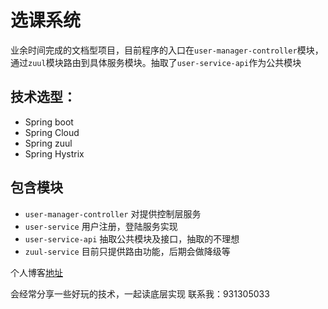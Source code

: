 # 选课系统

业余时间完成的文档型项目，目前程序的入口在`user-manager-controller`模块，
通过`zuul`模块路由到具体服务模块。抽取了`user-service-api`作为公共模块

技术选型：
---
- Spring boot
- Spring Cloud
- Spring zuul
- Spring Hystrix

包含模块
---
- `user-manager-controller` 对提供控制层服务
- `user-service` 用户注册，登陆服务实现
- `user-service-api` 抽取公共模块及接口，抽取的不理想
- `zuul-service` 目前只提供路由功能，后期会做降级等

个人博客[地址](http://radiancel.github.io)

会经常分享一些好玩的技术，一起读底层实现
联系我：931305033